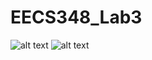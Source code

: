 # EECS348_Lab3

![alt text]([http://url/to/img.png](https://imgur.com/rN18TNH.png))
![alt text](https://imgur.com/aLJqGW9.png)
